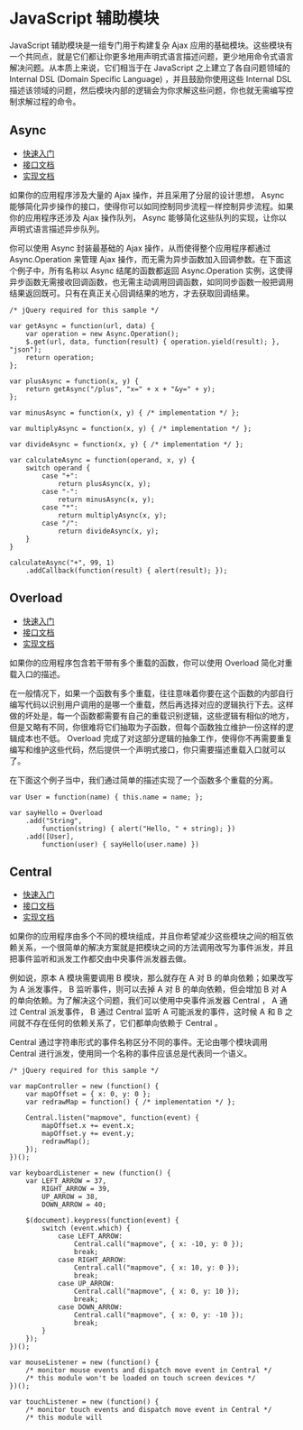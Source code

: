 # JavaScript 辅助模块

JavaScript 辅助模块是一组专门用于构建复杂 Ajax 应用的基础模块。这些模块有一个共同点，就是它们都让你更多地用声明式语言描述问题，更少地用命令式语言解决问题。从本质上来说，它们相当于在 JavaScript 之上建立了各自问题领域的 Internal DSL (Domain Specific Language) ，并且鼓励你使用这些 Internal DSL 描述该领域的问题，然后模块内部的逻辑会为你求解这些问题，你也就无需编写控制求解过程的命令。

## Async

* <a href="async/introduction.html">快速入门</a>
* <a href="async/features.html">接口文档</a>
* <a href="async/secrets.html">实现文档</a>

如果你的应用程序涉及大量的 Ajax 操作，并且采用了分层的设计思想， Async 能够简化异步操作的接口，使得你可以如同控制同步流程一样控制异步流程。如果你的应用程序还涉及 Ajax 操作队列， Async 能够简化这些队列的实现，让你以声明式语言描述异步队列。

你可以使用 Async 封装最基础的 Ajax 操作，从而使得整个应用程序都通过 Async.Operation 来管理 Ajax 操作，而无需为异步函数加入回调参数。在下面这个例子中，所有名称以 Async 结尾的函数都返回 Async.Operation 实例，这使得异步函数无需接收回调函数，也无需主动调用回调函数，如同同步函数一般把调用结果返回既可。只有在真正关心回调结果的地方，才去获取回调结果。

	/* jQuery required for this sample */
	
	var getAsync = function(url, data) {
		var operation = new Async.Operation();
		$.get(url, data, function(result) { operation.yield(result); }, "json");
		return operation;
	};
	
	var plusAsync = function(x, y) {
		return getAsync("/plus", "x=" + x + "&y=" + y);
	};
	
	var minusAsync = function(x, y) { /* implementation */ };
	
	var multiplyAsync = function(x, y) { /* implementation */ };
	
	var divideAsync = function(x, y) { /* implementation */ };
	
	var calculateAsync = function(operand, x, y) {
		switch operand {
			case "+":
				return plusAsync(x, y);
			case "-":
				return minusAsync(x, y);
			case "*":
				return multiplyAsync(x, y);
			case "/":
				return divideAsync(x, y);
		}
	}
	
	calculateAsync("+", 99, 1)
		.addCallback(function(result) { alert(result); });

## Overload

* <a href="overload/introduction.html">快速入门</a>
* <a href="overload/features.html">接口文档</a>
* <a href="overload/secrets.html">实现文档</a>

如果你的应用程序包含若干带有多个重载的函数，你可以使用 Overload 简化对重载入口的描述。

在一般情况下，如果一个函数有多个重载，往往意味着你要在这个函数的内部自行编写代码以识别用户调用的是哪一个重载，然后再选择对应的逻辑执行下去。这样做的坏处是，每一个函数都需要有自己的重载识别逻辑，这些逻辑有相似的地方，但是又略有不同，你很难将它们抽取为子函数，但每个函数独立维护一份这样的逻辑成本也不低。 Overload 完成了对这部分逻辑的抽象工作，使得你不再需要重复编写和维护这些代码，然后提供一个声明式接口，你只需要描述重载入口就可以了。

在下面这个例子当中，我们通过简单的描述实现了一个函数多个重载的分离。

	var User = function(name) { this.name = name; };
	
	var sayHello = Overload
		.add("String",
			function(string) { alert("Hello, " + string); }) 
		.add([User],
			function(user) { sayHello(user.name) })

## Central

* <a href="central/introduction.html">快速入门</a>
* <a href="central/features.html">接口文档</a>
* <a href="central/secrets.html">实现文档</a>

如果你的应用程序由多个不同的模块组成，并且你希望减少这些模块之间的相互依赖关系，一个很简单的解决方案就是把模块之间的方法调用改写为事件派发，并且把事件监听和派发工作都交由中央事件派发器去做。

例如说，原本 A 模块需要调用 B 模块，那么就存在 A 对 B 的单向依赖；如果改写为 A 派发事件， B 监听事件，则可以去掉 A 对 B 的单向依赖，但会增加 B 对 A 的单向依赖。为了解决这个问题，我们可以使用中央事件派发器 Central ， A 通过 Central 派发事件， B 通过 Central 监听 A 可能派发的事件，这时候 A 和 B 之间就不存在任何的依赖关系了，它们都单向依赖于 Central 。

Central 通过字符串形式的事件名称区分不同的事件。无论由哪个模块调用 Central 进行派发，使用同一个名称的事件应该总是代表同一个语义。

    /* jQuery required for this sample */
    
    var mapController = new (function() {
        var mapOffset = { x: 0, y: 0 };
        var redrawMap = function() { /* implementation */ };
        
        Central.listen("mapmove", function(event) {
            mapOffset.x += event.x;
            mapOffset.y += event.y;
            redrawMap();
        });
    })();
    
    var keyboardListener = new (function() {
        var LEFT_ARROW = 37,
            RIGHT_ARROW = 39,
            UP_ARROW = 38,
            DOWN_ARROW = 40;
        
        $(document).keypress(function(event) {
            switch (event.which) {
                case LEFT_ARROW:
                    Central.call("mapmove", { x: -10, y: 0 });
                    break;
                case RIGHT_ARROW:
                    Central.call("mapmove", { x: 10, y: 0 });
                    break;
                case UP_ARROW:
                    Central.call("mapmove", { x: 0, y: 10 });
                    break;
                case DOWN_ARROW:
                    Central.call("mapmove", { x: 0, y: -10 });
                    break;
            }
        });
    })();
    
    var mouseListener = new (function() {
        /* monitor mouse events and dispatch move event in Central */
        /* this module won't be loaded on touch screen devices */
    })();
    
    var touchListener = new (function() {
        /* monitor touch events and dispatch move event in Central */
        /* this module will 